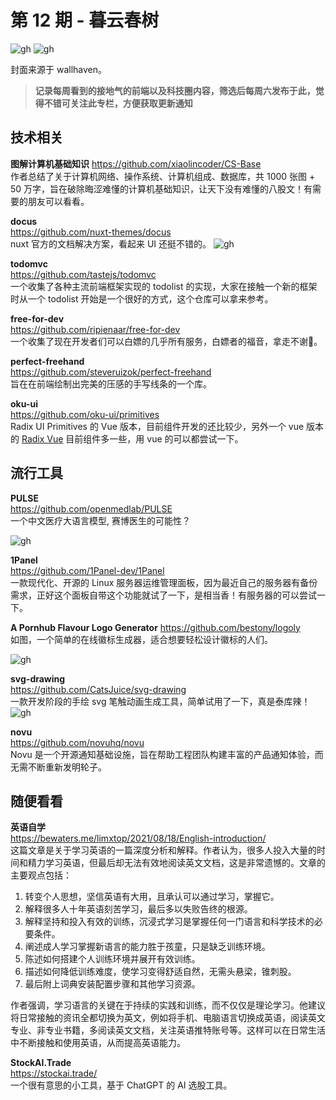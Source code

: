 # 第 12 期 - 暮云春树
![gh](https://cdn.jsdelivr.net/gh/BarryYangi/ObsStaticData@main/obsidian/1689995206000priuwj.png)
![gh](https://cdn.jsdelivr.net/gh/BarryYangi/ObsStaticData@main/obsidian/1691198190000jstjp5.jpg)

封面来源于 wallhaven。

>**记录每周看到的接地气的前端以及科技圈内容，筛选后每周六发布于此，觉得不错可关注此专栏，方便获取更新通知**

## 技术相关
**图解计算机基础知识**
https://github.com/xiaolincoder/CS-Base \
作者总结了关于计算机网络、操作系统、计算机组成、数据库，共 1000 张图 + 50 万字，旨在破除晦涩难懂的计算机基础知识，让天下没有难懂的八股文！有需要的朋友可以看看。

**docus** \
https://github.com/nuxt-themes/docus \
nuxt 官方的文档解决方案，看起来 UI 还挺不错的。
![gh](https://cdn.jsdelivr.net/gh/BarryYangi/ObsStaticData@main/obsidian/1689996343000odlw2p.png)


**todomvc** \
https://github.com/tastejs/todomvc \
一个收集了各种主流前端框架实现的 todolist 的实现，大家在接触一个新的框架时从一个 todolist 开始是一个很好的方式，这个仓库可以拿来参考。

**free-for-dev** \
https://github.com/ripienaar/free-for-dev \
一个收集了现在开发者们可以白嫖的几乎所有服务，白嫖者的福音，拿走不谢🫡。

**perfect-freehand** \
https://github.com/steveruizok/perfect-freehand \
旨在在前端绘制出完美的压感的手写线条的一个库。

**oku-ui** \
https://github.com/oku-ui/primitives \
Radix UI Primitives 的 Vue 版本，目前组件开发的还比较少，另外一个 vue 版本的 [Radix Vue](https://www.radix-vue.com/) 目前组件多一些，用 vue 的可以都尝试一下。
## 流行工具
**PULSE** \
https://github.com/openmedlab/PULSE \
一个中文医疗大语言模型, 赛博医生的可能性？

![gh](https://cdn.jsdelivr.net/gh/BarryYangi/ObsStaticData@main/obsidian/1689998904000hgbzth.jpg)

**1Panel** \
https://github.com/1Panel-dev/1Panel \
一款现代化、开源的 Linux 服务器运维管理面板，因为最近自己的服务器有备份需求，正好这个面板自带这个功能就试了一下，是相当香！有服务器的可以尝试一下。

**A Pornhub Flavour Logo Generator**
https://github.com/bestony/logoly \
如图，一个简单的在线徽标生成器，适合想要轻松设计徽标的人们。

![gh](https://cdn.jsdelivr.net/gh/BarryYangi/ObsStaticData@main/obsidian/16899992910001k49hk.png)


**svg-drawing** \
https://github.com/CatsJuice/svg-drawing \
一款开发阶段的手绘 svg 笔触动画生成工具，简单试用了一下，真是泰库辣！
![gh](https://cdn.jsdelivr.net/gh/BarryYangi/ObsStaticData@main/obsidian/1689999412000f0h1nu.svg)


**novu** \
https://github.com/novuhq/novu \
Novu 是一个开源通知基础设施，旨在帮助工程团队构建丰富的产品通知体验，而无需不断重新发明轮子。

## 随便看看
**英语自学** \
https://bewaters.me/limxtop/2021/08/18/English-introduction/ \
这篇文章是关于学习英语的一篇深度分析和解释。作者认为，很多人投入大量的时间和精力学习英语，但最后却无法有效地阅读英文文档，这是非常遗憾的。文章的主要观点包括：
1. 转变个人思想，坚信英语有大用，且承认可以通过学习，掌握它。
2. 解释很多人十年英语刻苦学习，最后多以失败告终的根源。
3. 解释坚持和投入有效的训练，沉浸式学习是掌握任何一门语言和科学技术的必要条件。
4. 阐述成人学习掌握新语言的能力胜于孩童，只是缺乏训练环境。
5. 陈述如何搭建个人训练环境并展开有效训练。
6. 描述如何降低训练难度，使学习变得舒适自然，无需头悬梁，锥刺股。
7. 最后附上词典安装配置步骤和其他学习资源。

作者强调，学习语言的关键在于持续的实践和训练，而不仅仅是理论学习。他建议将日常接触的资讯全都切换为英文，例如将手机、电脑语言切换成英语，阅读英文专业、非专业书籍，多阅读英文文档，关注英语推特账号等。这样可以在日常生活中不断接触和使用英语，从而提高英语能力。

**StockAI.Trade** \
https://stockai.trade/ \
一个很有意思的小工具，基于 ChatGPT 的 AI 选股工具。


